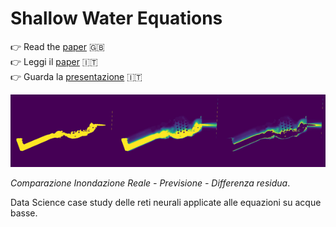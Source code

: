 # Shallow Water Equations

👉    Read the [paper](/Docs/calanzone_shallow_water_emulations_eng.pdf) 🇬🇧
<br>
👉    Leggi il [paper](/Docs/calanzone_shallow_water_emulations.pdf) 🇮🇹
<br>
👉    Guarda la [presentazione](https://docs.google.com/presentation/d/1hpVEyyHRm3oCh67TRraRAOkgR_ye-iDLtge9PmMDNVM/edit?usp=sharing) 🇮🇹

<img src="https://github.com/halixness/big-data-swe/blob/master/Docs/animation_feed_binary.gif"/> 

*Comparazione Inondazione Reale - Previsione - Differenza residua*.


Data Science case study delle reti neurali applicate alle equazioni su acque basse.

